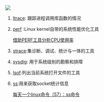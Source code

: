 ![](http://7xp2k4.com1.z0.glb.clouddn.com/command.png)


1. [ltrace](http://man.linuxde.net/ltrace): 跟踪进程调用库函数的情况 
2. [perf](http://blog.csdn.net/trochiluses/article/details/10261339) :Linux kernel自带的系统性能优化工具
    
    [借助PERF工具分析CPU使用率](http://linuxperf.com/?p=36)
3. [strace](http://man.linuxde.net/strace):集诊断、调试、统计与一体的工具
4. [sysdig](https://linux.cn/article-4341-1.html): 用于系统级别的勘察和排障
5. [lsof](http://blog.csdn.net/guoguo1980/article/details/2324454):列出当前系统打开文件的工具
6. [ss](Linux网络状态工具ss命令使用详解):用来获取socket统计信息

    [每天一个linux命令（57）：ss命令](http://www.cnblogs.com/peida/archive/2013/03/11/2953420.html)


